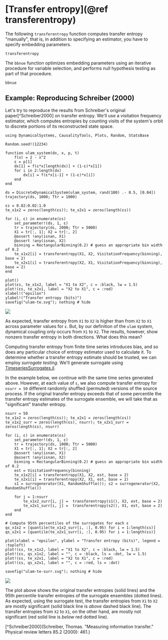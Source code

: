 # [Transfer entropy](@ref transferentropy)

The following `transferentropy` function computes transfer entropy "manually", that is,
in addition to specifying an estimator, you have to specify embedding parameters.

```@docs
transferentropy
```

The `bbnue` function optimizes embedding parameters using an iterative procedure for 
variable selection, and performs null hypothesis testing as part of that procedure.

```@docs
bbnue
```

## Example: Reproducing Schreiber (2000)

Let's try to reproduce the results from Schreiber's original paper[^Schreiber2000] on transfer entropy. We'll use a 
visitation frequency estimator, which computes entropies by counting visits of the system's orbit to discrete portions 
of its reconstructed state space.

```@example schreiber1
using DynamicalSystems, CausalityTools, Plots, Random, StatsBase

Random.seed!(12234)

function ulam_system(dx, x, p, t)
    f(x) = 2 - x^2
    ε = p[1]
    dx[1] = f(ε*x[length(dx)] + (1-ε)*x[1])
    for i in 2:length(dx)
        dx[i] = f(ε*x[i-1] + (1-ε)*x[i])
    end
end

ds = DiscreteDynamicalSystem(ulam_system, rand(100) .- 0.5, [0.04])
trajectory(ds, 1000; Ttr = 1000)

εs = 0.02:0.02:1.0
te_x1x2 = zeros(length(εs)); te_x2x1 = zeros(length(εs))

for (i, ε) in enumerate(εs)
    set_parameter!(ds, 1, ε)
    tr = trajectory(ds, 2000; Ttr = 5000)
    X1 = tr[:, 1]; X2 = tr[:, 2]
    @assert !any(isnan, X1)
    @assert !any(isnan, X2)
    binning = RectangularBinning(0.2) # guess an appropriate bin width of 0.2
    te_x1x2[i] = transferentropy(X1, X2, VisitationFrequency(binning), base = 2)
    te_x2x1[i] = transferentropy(X2, X1, VisitationFrequency(binning), base = 2)
end

plot()
plot(εs, te_x1x2, label = "X1 to X2", c = :black, lw = 1.5)
plot!(εs, te_x2x1, label = "X2 to X1", c = :red)
xlabel!("epsilon")
ylabel!("Transfer entropy (bits)")
savefig("ulam-te.svg"); nothing # hide
```

![](ulam-te.svg)

As expected, transfer entropy from `X1` to `X2` is higher than from `X2` to `X1` across parameter values for `ε`. But, by our definition of the `ulam` system, dynamical coupling only occurs from `X1` to `X2`. The results, however, 
show nonzero transfer entropy in both directions. What does this mean? 

Computing transfer entropy from finite time series introduces bias, and so does any particular choice of entropy estimator used to calculate it. To determine whether a transfer entropy estimate should be trusted, we can employ
*surrogate testing*. We'll generate surrogate using [TimeseriesSurrogates.jl](https://github.com/JuliaDynamics/TimeseriesSurrogates.jl).

In the example below, we continue with the same time series generated above. However, at each value of `ε`, we also compute transfer entropy for `nsurr = 50` different randomly shuffled (permuted) versions of the source process. 
If the original transfer entropy exceeds that of some percentile the transfer entropy estimates of the surrogate ensemble, we will take that as "significant" transfer entropy.

```@example schreiber1
nsurr = 50
te_x1x2 = zeros(length(εs)); te_x2x1 = zeros(length(εs))
te_x1x2_surr = zeros(length(εs), nsurr); te_x2x1_surr = zeros(length(εs), nsurr)

for (i, ε) in enumerate(εs)
    set_parameter!(ds, 1, ε)
    tr = trajectory(ds, 1000; Ttr = 5000)
    X1 = tr[:, 1]; X2 = tr[:, 2]
    @assert !any(isnan, X1)
    @assert !any(isnan, X2)
    binning = RectangularBinning(0.2) # guess an appropriate bin width of 0.2
    est = VisitationFrequency(binning)
    te_x1x2[i] = transferentropy(X1, X2, est, base = 2)
    te_x2x1[i] = transferentropy(X2, X1, est, base = 2)
    s1 = surrogenerator(X1, RandomShuffle()); s2 = surrogenerator(X2, RandomShuffle())

    for j = 1:nsurr
        te_x1x2_surr[i, j] =  transferentropy(s1(), X2, est, base = 2)
        te_x2x1_surr[i, j] =  transferentropy(s2(), X1, est, base = 2)
    end
end

# Compute 95th percentiles of the surrogates for each ε
qs_x1x2 = [quantile(te_x1x2_surr[i, :], 0.95) for i = 1:length(εs)]
qs_x2x1 = [quantile(te_x2x1_surr[i, :], 0.95) for i = 1:length(εs)]

plot(xlabel = "epsilon", ylabel = "Transfer entropy (bits)", legend = :topleft)
plot!(εs, te_x1x2, label = "X1 to X2", c = :black, lw = 1.5)
plot!(εs, qs_x1x2, label = "", c = :black, ls = :dot, lw = 1.5)
plot!(εs, te_x2x1, label = "X2 to X1", c = :red)
plot!(εs, qs_x2x1, label = "", c = :red, ls = :dot)

savefig("ulam-te-surr.svg"); nothing # hide
```

![](ulam-te-surr.svg)


The plot above shows the original transfer entropies (solid lines) and the 95th percentile transfer entropies of the surrogate ensembles (dotted lines). As expected, using the surrogate test, the transfer entropies from `X1` to `X2` are mostly significant (solid black line is *above* dashed black line). The transfer entropies from `X2` to `X1`, on the other hand, are mostly not significant (red solid line is *below* red dotted line).

[^Schreiber2000](Schreiber, Thomas. "Measuring information transfer." Physical review letters 85.2 (2000): 461.)